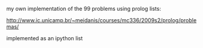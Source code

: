 my own implementation of the 99 problems using prolog lists:

http://www.ic.unicamp.br/~meidanis/courses/mc336/2009s2/prolog/problemas/

implemented as an ipython list
